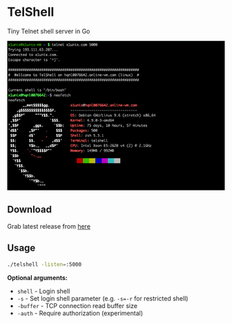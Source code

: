 # TelShell

Tiny Telnet shell server in Go

![alt text](./docs/preview.png)

## Download

Grab latest release from [here](https://github.com/x1unix/telshell/releases/latest)

## Usage

```bash
./telshell -listen=:5000
```

**Optional arguments:**

* `shell` - Login shell
* `-s` - Set login shell parameter (e.g. `-s=-r` for restricted shell)
* `-buffer` - TCP connection read buffer size
* `-auth` - Require authorization (experimental)
